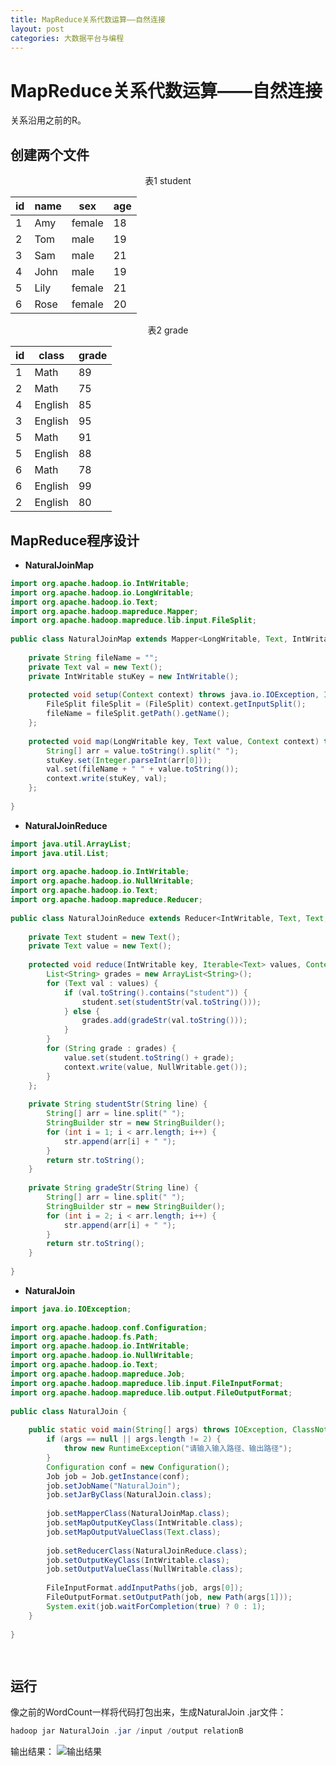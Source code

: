 ```yaml
---
title: MapReduce关系代数运算——自然连接
layout: post
categories: 大数据平台与编程
---
```


# MapReduce关系代数运算——自然连接
关系沿用之前的R。
## 创建两个文件
<center>表1 student</center>

|id|name|sex|age|
| ------ | ------ | ------ | ----- |
| 1 | Amy| female|18|
| 2 | Tom| male|19|
| 3 | Sam | male|21|
| 4 | John | male|19|
| 5 | Lily| female|21|
| 6 | Rose| female|20|

<center>表2 grade</center>

|id|class|grade|
| ------ | ------ | ------ |
| 1 | Math| 89|
| 2 | Math| 75|
| 4 | English| 85|
| 3 | English| 95|
| 5 | Math| 91|
| 5 | English| 88|
| 6 | Math| 78|
| 6 | English| 99|
| 2 | English| 80|
## MapReduce程序设计
- **NaturalJoinMap**

```java
import org.apache.hadoop.io.IntWritable;
import org.apache.hadoop.io.LongWritable;
import org.apache.hadoop.io.Text;
import org.apache.hadoop.mapreduce.Mapper;
import org.apache.hadoop.mapreduce.lib.input.FileSplit;
 
public class NaturalJoinMap extends Mapper<LongWritable, Text, IntWritable, Text> {
 
    private String fileName = "";
    private Text val = new Text();
    private IntWritable stuKey = new IntWritable();
 
    protected void setup(Context context) throws java.io.IOException, InterruptedException {
        FileSplit fileSplit = (FileSplit) context.getInputSplit();
        fileName = fileSplit.getPath().getName();
    };
 
    protected void map(LongWritable key, Text value, Context context) throws java.io.IOException, InterruptedException {
        String[] arr = value.toString().split(" ");
        stuKey.set(Integer.parseInt(arr[0]));
        val.set(fileName + " " + value.toString());
        context.write(stuKey, val);
    };
 
}
```

- **NaturalJoinReduce**

```java
import java.util.ArrayList;
import java.util.List;
 
import org.apache.hadoop.io.IntWritable;
import org.apache.hadoop.io.NullWritable;
import org.apache.hadoop.io.Text;
import org.apache.hadoop.mapreduce.Reducer;
 
public class NaturalJoinReduce extends Reducer<IntWritable, Text, Text, NullWritable> {
 
    private Text student = new Text();
    private Text value = new Text();
 
    protected void reduce(IntWritable key, Iterable<Text> values, Context context) throws java.io.IOException, InterruptedException {
        List<String> grades = new ArrayList<String>();
        for (Text val : values) {
            if (val.toString().contains("student")) {
                student.set(studentStr(val.toString()));
            } else {
                grades.add(gradeStr(val.toString()));
            }
        }
        for (String grade : grades) {
            value.set(student.toString() + grade);
            context.write(value, NullWritable.get());
        }
    };
 
    private String studentStr(String line) {
        String[] arr = line.split(" ");
        StringBuilder str = new StringBuilder();
        for (int i = 1; i < arr.length; i++) {
            str.append(arr[i] + " ");
        }
        return str.toString();
    }
 
    private String gradeStr(String line) {
        String[] arr = line.split(" ");
        StringBuilder str = new StringBuilder();
        for (int i = 2; i < arr.length; i++) {
            str.append(arr[i] + " ");
        }
        return str.toString();
    }
 
}
```

- **NaturalJoin**

```java
import java.io.IOException;
 
import org.apache.hadoop.conf.Configuration;
import org.apache.hadoop.fs.Path;
import org.apache.hadoop.io.IntWritable;
import org.apache.hadoop.io.NullWritable;
import org.apache.hadoop.io.Text;
import org.apache.hadoop.mapreduce.Job;
import org.apache.hadoop.mapreduce.lib.input.FileInputFormat;
import org.apache.hadoop.mapreduce.lib.output.FileOutputFormat;
 
public class NaturalJoin {
 
    public static void main(String[] args) throws IOException, ClassNotFoundException, InterruptedException {
        if (args == null || args.length != 2) {
            throw new RuntimeException("请输入输入路径、输出路径");
        }
        Configuration conf = new Configuration();
        Job job = Job.getInstance(conf);
        job.setJobName("NaturalJoin");
        job.setJarByClass(NaturalJoin.class);
 
        job.setMapperClass(NaturalJoinMap.class);
        job.setMapOutputKeyClass(IntWritable.class);
        job.setMapOutputValueClass(Text.class);
 
        job.setReducerClass(NaturalJoinReduce.class);
        job.setOutputKeyClass(IntWritable.class);
        job.setOutputValueClass(NullWritable.class);
 
        FileInputFormat.addInputPaths(job, args[0]);
        FileOutputFormat.setOutputPath(job, new Path(args[1]));
        System.exit(job.waitForCompletion(true) ? 0 : 1);
    }
 
}

 
```


## 运行
像之前的WordCount一样将代码打包出来，生成NaturalJoin .jar文件：

```powershell
hadoop jar NaturalJoin .jar /input /output relationB
```

输出结果：
![输出结果](https://img-blog.csdnimg.cn/20200108194006624.png?x-oss-process=image/watermark,type_ZmFuZ3poZW5naGVpdGk,shadow_10,text_aHR0cHM6Ly9ibG9nLmNzZG4ubmV0L3FxXzQxNDIyNDQ4,size_16,color_FFFFFF,t_70)

